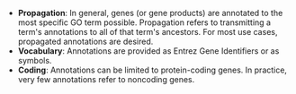 + **Propagation**: In general, genes (or gene products) are annotated to the most specific GO term possible. Propagation refers to transmitting a term's annotations to all of that term's ancestors. For most use cases, propagated annotations are desired.
+ **Vocabulary**: Annotations are provided as Entrez Gene Identifiers or as symbols.
+ **Coding**: Annotations can be limited to protein-coding genes. In practice, very few annotations refer to noncoding genes.